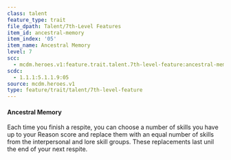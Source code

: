 ```yaml
---
class: talent
feature_type: trait
file_dpath: Talent/7th-Level Features
item_id: ancestral-memory
item_index: '05'
item_name: Ancestral Memory
level: 7
scc:
  - mcdm.heroes.v1:feature.trait.talent.7th-level-feature:ancestral-memory
scdc:
  - 1.1.1:5.1.1.9:05
source: mcdm.heroes.v1
type: feature/trait/talent/7th-level-feature
---
```


#### Ancestral Memory

Each time you finish a respite, you can choose a number of skills you have up to your Reason score and replace them with an equal number of skills from the interpersonal and lore skill groups. These replacements last unil the end of your next respite.

